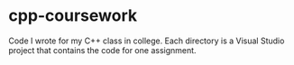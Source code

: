 # cpp-coursework
Code I wrote for my C++ class in college. Each directory is a Visual Studio
project that contains the code for one assignment.
